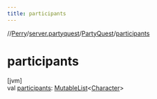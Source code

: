 ```yaml
---
title: participants
---
```

//[Perry](../../../index.html)/[server.partyquest](../index.html)/[PartyQuest](index.html)/[participants](participants.html)



# participants



[jvm]\
val [participants](participants.html): [MutableList](https://kotlinlang.org/api/latest/jvm/stdlib/kotlin.collections/-mutable-list/index.html)<[Character](../../client/-character/index.html)>




